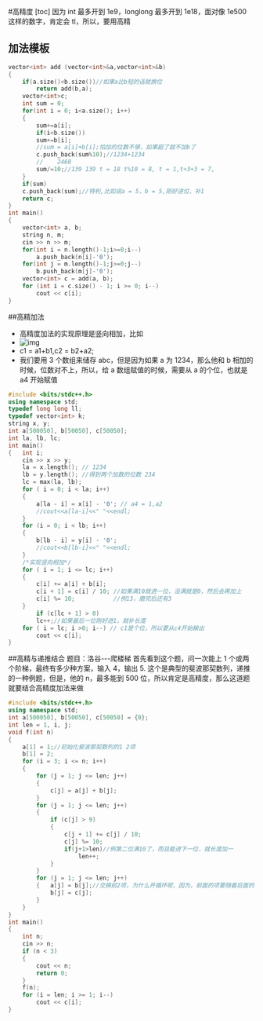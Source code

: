 #高精度
[toc]
因为 int 最多开到 1e9，longlong 最多开到 1e18，面对像 1e500 这样的数字，肯定会 tl，所以，要用高精 
## 加法模板
```C++ {.line-numbers} 
vector<int> add (vector<int>&a,vector<int>&b) 
{
	if(a.size()<b.size())//如果a比b短的话就换位
		return add(b,a);
	vector<int>c;
	int sum = 0;
	for(int i = 0; i<a.size(); i++) 
	{
		sum+=a[i];
		if(i<b.size())
		sum+=b[i];
		//sum = a[i]+b[i];怕加的位数不够，如果超了就不加b了
		c.push_back(sum%10);//1234+1234 
		//    2468
		sum/=10;//139 139 t = 18 t%10 = 8, t = 1,t+3+3 = 7,
	}
	if(sum)
	c.push_back(sum);//特判,比如说a = 5，b = 5,刚好进位，补1 
	return c;
}
int main()
{
    vector<int> a, b;
    string n, m;
    cin >> n >> m;
    for(int i = n.length()-1;i>=0;i--)
        a.push_back(n[i]-'0');
    for(int j = m.length()-1;j>=0;j--)
        b.push_back(m[j]-'0');
    vector<int> c = add(a, b);
    for (int i = c.size() - 1; i >= 0; i--)
        cout << c[i];
}
```
##高精加法

- 高精度加法的实现原理是竖向相加，比如
- ![img](imgC:/vscode/../../../Notes/高精示意图.png)
- c1 = a1+b1,c2 = b2+a2;
- 我们要用 3 个数组来储存 abc，但是因为如果 a 为 1234，那么他和 b 相加的时候，位数对不上，所以，给 a 数组赋值的时候，需要从 a 的个位，也就是 a4 开始赋值

```C++ {.line-numbers}
#include <bits/stdc++.h>
using namespace std;
typedef long long ll;
typedef vector<int> k;
string x, y;
int a[500050], b[50050], c[50050];
int la, lb, lc;
int main()
{   int i;
    cin >> x >> y;
    la = x.length(); // 1234
    lb = y.length(); //得到两个加数的位数 234
    lc = max(la, lb);
    for ( i = 0; i < la; i++)
    {
        a[la - i] = x[i] - '0'; // a4 = 1,a2
        //cout<<a[la-i]<<" "<<endl;
    }
    for (i = 0; i < lb; i++)
    {
        b[lb - i] = y[i] - '0';
        //cout<<b[lb-i]<<" "<<endl;
    }
    /*实现竖向相加*/
    for ( i = 1; i <= lc; i++)
    {
        c[i] += a[i] + b[i];
        c[i + 1] = c[i] / 10; //如果满10就进一位，没满就是0，然后会再加上
        c[i] %= 10;           //例13，磨完后还有3
    }
        if (c[lc + 1] > 0)
        lc++;//如果最后一位刚好进1，就补长度
    for ( i = lc; i >0; i--) // c1是个位，所以要从c4开始输出
        cout << c[i];
}
```

##高精与递推结合
题目：洛谷---爬楼梯
首先看到这个题，问一次能上 1 个或两个阶梯，最终有多少种方案，输入 4，输出 5.
这个是典型的斐波那契数列，递推的一种例题，但是，他的 n，最多能到 500 位，所以肯定是高精度，那么这道题就要结合高精度加法来做

```C++ {.line-numbers}
#include <bits/stdc++.h>
using namespace std;
int a[500050], b[50050], c[50050] = {0};
int len = 1, i, j;
void f(int n)
{
    a[1] = 1;//初始化斐波那契数列的1 2项
    b[1] = 2;
    for (i = 3; i <= n; i++)
    {
        for (j = 1; j <= len; j++)
        {
            c[j] = a[j] + b[j];
        }
        for (j = 1; j <= len; j++)
        {
            if (c[j] > 9)
            {
                c[j + 1] += c[j] / 10;
                c[j] %= 10;
                if(j+1>len)//例第二位满10了，而且能进下一位，就长度加一
                    len++;
            }
        }
        for (j = 1; j <= len; j++)
        {   a[j] = b[j];//交换前2项，为什么开循环呢，因为，前面的项要随着后面的项而变化，所以要考虑到前面的项的赋值
            b[j] = c[j];
        }
    }
}
int main()
{
    int n;
    cin >> n;
    if (n < 3)
    {
        cout << n;
        return 0;
    }
    f(n);
    for (i = len; i >= 1; i--)
        cout << c[i];
}
```
